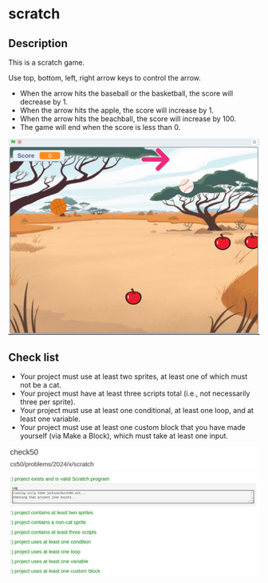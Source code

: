 # scratch

## Description

This is a scratch game.

Use top, bottom, left, right arrow keys to control the arrow.

- When the arrow hits the baseball or the basketball, the score will decrease by 1.
- When the arrow hits the apple, the score will increase by 1.
- When the arrow hits the beachball, the score will increase by 100.
- The game will end when the score is less than 0.

![image](../image/scratch.png)

## Check list

- Your project must use at least two sprites, at least one of which must not be a cat.
- Your project must have at least three scripts total (i.e., not necessarily three per sprite).
- Your project must use at least one conditional, at least one loop, and at least one variable.
- Your project must use at least one custom block that you have made yourself (via Make a Block), which must take at least one input.

![image1](../image/check0.png)